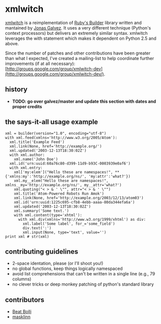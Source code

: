 # xmlwitch

[xmlwitch](http://pypi.python.org/pypi/xmlwitch/) is a reimplementation of [Ruby's Builder](http://builder.rubyforge.org/) library written and mantained by [Jonas Galvez](http://jonasgalvez.com.br/). It uses a very different technique (Python's context processors) but delivers an extremely similar syntax. xmlwitch leverages the with statement which makes it dependent on Python 2.5 and above.

Since the number of patches and other contributions have been greater than what I expected, I've created a mailing-list to help coordinate further improvements (if at all necessary): [http://groups.google.com/group/xmlwitch-dev](http://groups.google.com/group/xmlwitch-dev/).

## history

* **TODO: go over galvez/master and update this section with dates and proper credits**
 
## the says-it-all usage example

    xml = builder(version="1.0", encoding="utf-8")
    with xml.feed(xmlns='http://www.w3.org/2005/Atom'):
      xml.title('Example Feed')
      xml.link(None, href='http://example.org/')
      xml.updated('2003-12-13T18:30:02Z')
      with xml.author:
        xml.name('John Doe')
      xml.id('urn:uuid:60a76c80-d399-11d9-b93C-0003939e0af6')
      with xml.entry:
        xml['my:elem']("Hello these are namespaces!", **{'xmlns:my':'http://example.org/ns/', 'my:attr':'what?'})
        xml.my__elem("Hello these are namespaces!", xmlns__my='http://example.org/ns/', my__attr='what?')
        xml.quoting("< > & ' \"", attr="< > & ' \"")
        xml.title('Atom-Powered Robots Run Amok')
        xml.link(None, href='http://example.org/2003/12/13/atom03')
        xml.id('urn:uuid:1225c695-cfb8-4ebb-aaaa-80da344efa6a')
        xml.updated('2003-12-13T18:30:02Z')
        xml.summary('Some text.')
        with xml.content(type='xhtml'):
          with xml.div(xmlns='http://www.w3.org/1999/xhtml') as div:
            xml.label('Some label', for_='some_field')
            div.text(':')
            xml.input(None, type='text', value='')
    print xml # str(xml)
  
## contributing guidelines

- 2-space identation, please (or I'll shoot you!)
- no global functions, keep things logically namespaced
- avoid list comprehensions that can't be written in a single line (e.g., 79 columns)
- no clever tricks or deep monkey patching of python's standard library 

## contributors

- [Beat Bolli](http://github.com/bbolli/)
- [masklinn](http://github.com/masklinn/)